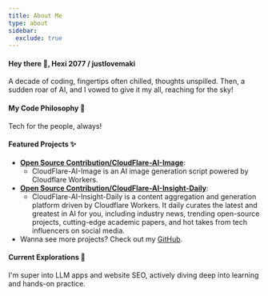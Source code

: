 ```yaml
---
title: About Me
type: about
sidebar:
  exclude: true
---
```

#### Hey there 👋, Hexi 2077 / justlovemaki

A decade of coding, fingertips often chilled, thoughts unspilled.
Then, a sudden roar of AI, and I vowed to give it my all, reaching for the sky!

#### My Code Philosophy 🚀

Tech for the people, always!

#### Featured Projects ✨

*   **[Open Source Contribution/CloudFlare-AI-Image](https://github.com/justlovemaki/CloudFlare-AI-Image)**:
    *   CloudFlare-AI-Image is an AI image generation script powered by Cloudflare Workers.
*   **[Open Source Contribution/CloudFlare-AI-Insight-Daily](https://github.com/justlovemaki/CloudFlare-AI-Insight-Daily)**:
    *   CloudFlare-AI-Insight-Daily is a content aggregation and generation platform driven by Cloudflare Workers. It daily curates the latest and greatest in AI for you, including industry news, trending open-source projects, cutting-edge academic papers, and hot takes from tech influencers on social media.
*   Wanna see more projects? Check out my [GitHub](https://github.com/justlovemaki).

#### Current Explorations 🌱

I'm super into LLM apps and website SEO, actively diving deep into learning and hands-on practice.
